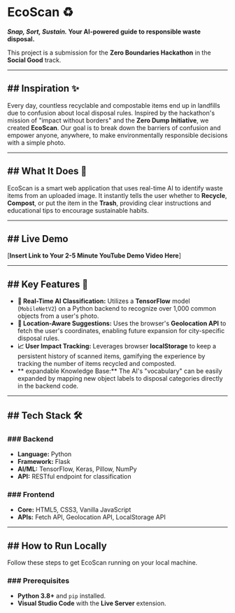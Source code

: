 # EcoScan ♻️

**_Snap, Sort, Sustain._ Your AI-powered guide to responsible waste disposal.**

This project is a submission for the **Zero Boundaries Hackathon** in the **Social Good** track.

---

## ## Inspiration ✨

Every day, countless recyclable and compostable items end up in landfills due to confusion about local disposal rules. Inspired by the hackathon's mission of "impact without borders" and the **Zero Dump Initiative**, we created **EcoScan**. Our goal is to break down the barriers of confusion and empower anyone, anywhere, to make environmentally responsible decisions with a simple photo.

---

## ## What It Does 🎯

EcoScan is a smart web application that uses real-time AI to identify waste items from an uploaded image. It instantly tells the user whether to **Recycle**, **Compost**, or put the item in the **Trash**, providing clear instructions and educational tips to encourage sustainable habits.

---

## ## Live Demo

[**Insert Link to Your 2-5 Minute YouTube Demo Video Here**]

---

## ## Key Features 🚀

* **🧠 Real-Time AI Classification:** Utilizes a **TensorFlow** model (`MobileNetV2`) on a Python backend to recognize over 1,000 common objects from a user's photo.
* **📍 Location-Aware Suggestions:** Uses the browser's **Geolocation API** to fetch the user's coordinates, enabling future expansion for city-specific disposal rules.
* **📈 User Impact Tracking:** Leverages browser **localStorage** to keep a persistent history of scanned items, gamifying the experience by tracking the number of items recycled and composted.
* ** expandable Knowledge Base:** The AI's "vocabulary" can be easily expanded by mapping new object labels to disposal categories directly in the backend code.

---

## ## Tech Stack 🛠️

### ### Backend

* **Language:** Python
* **Framework:** Flask
* **AI/ML:** TensorFlow, Keras, Pillow, NumPy
* **API:** RESTful endpoint for classification

### ### Frontend

* **Core:** HTML5, CSS3, Vanilla JavaScript
* **APIs:** Fetch API, Geolocation API, LocalStorage API

---

## ## How to Run Locally

Follow these steps to get EcoScan running on your local machine.

### ### Prerequisites

* **Python 3.8+** and `pip` installed.
* **Visual Studio Code** with the **Live Server** extension.
